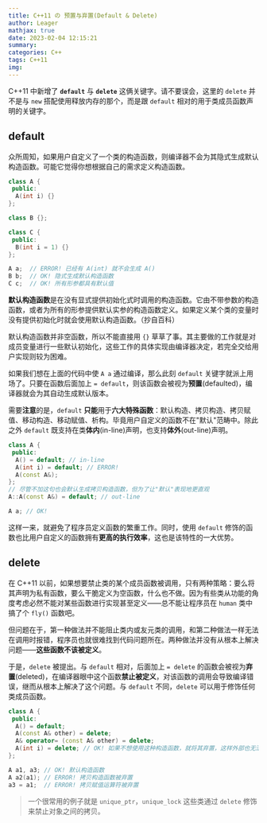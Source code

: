 ```yaml
---
title: C++11 の 预置与弃置(Default & Delete)
author: Leager
mathjax: true
date: 2023-02-04 12:15:21
summary:
categories: C++
tags: C++11
img:
---
```


C++11 中新增了 **`default`** 与 **`delete`** 这俩关键字。请不要误会，这里的 `delete` 并不是与 `new` 搭配使用释放内存的那个，而是跟 `default` 相对的用于类成员函数声明的关键字。

<!--more-->

## default

众所周知，如果用户自定义了一个类的构造函数，则编译器不会为其隐式生成默认构造函数。可能它觉得你想根据自己的需求定义构造函数。

```c++
class A {
 public:
  A(int i) {}
};

class B {};

class C {
 public:
  B(int i = 1) {}
};

A a;  // ERROR! 已经有 A(int) 就不会生成 A()
B b;  // OK! 隐式生成默认构造函数
C c;  // OK! 所有形参都具有默认值
```

**默认构造函数**是在没有显式提供初始化式时调用的构造函数。它由不带参数的构造函数，或者为所有的形参提供默认实参的构造函数定义。如果定义某个类的变量时没有提供初始化时就会使用默认构造函数。（抄自百科）

默认构造函数并非空函数，所以不能直接用 `{}` 草草了事。其主要做的工作就是对成员变量进行一些默认初始化，这些工作的具体实现由编译器决定，若完全交给用户实现则较为困难。

如果我们想在上面的代码中使 `A a` 通过编译，那么此刻 `default` 关键字就派上用场了。只要在函数后面加上 `= default`，则该函数会被视为**预置**(defaulted)，编译器就会为其自动生成默认版本。

需要**注意**的是，`default` **只能**用于**六大特殊函数**：默认构造、拷贝构造、拷贝赋值、移动构造、移动赋值、析构。毕竟用户自定义的函数不在"默认"范畴中。除此之外 `default` 既支持在类**体内**(in-line)声明，也支持**体外**(out-line)声明。

```c++
class A {
 public:
  A() = default; // in-line
  A(int i) = default; // ERROR!
  A(const A&);
};
// 尽管不加这句也会默认生成拷贝构造函数，但为了让"默认"表现地更直观
A::A(const A&) = default; // out-line

A a; // OK!
```

这样一来，就避免了程序员定义函数的繁重工作。同时，使用 `default` 修饰的函数也比用户自定义的函数拥有**更高的执行效率**，这也是该特性的一大优势。

## delete

在 C++11 以前，如果想要禁止类的某个成员函数被调用，只有两种策略：要么将其声明为私有函数，要么干脆定义为空函数，什么也不做。因为有些类从功能的角度考虑必然不能对某些函数进行实现甚至定义——总不能让程序员在 `human` 类中搞了个 `fly()` 函数吧。

但问题在于，第一种做法并不能阻止类内或友元类的调用，和第二种做法一样无法在调用时报错，程序员也就很难找到代码问题所在。两种做法并没有从根本上解决问题——**这些函数不该被定义**。

于是，`delete` 被提出。与 `default` 相对，后面加上 `= delete` 的函数会被视为**弃置**(deleted)，在编译器眼中这个函数**禁止被定义**，对该函数的调用会导致编译错误，继而从根本上解决了这个问题。与 `default` 不同，`delete` 可以用于修饰任何类成员函数。

```c++
class A {
 public:
  A() = default;
  A(const A& other) = delete;
  A& operator= (const A& other) = delete;
  A(int i) = delete; // OK! 如果不想使用这种构造函数，就将其弃置，这样外部也无法进行定义
};

A a1, a3; // OK! 默认构造函数
A a2(a1); // ERROR! 拷贝构造函数被弃置
a3 = a1;  // ERROR! 拷贝赋值运算符被弃置
```

> 一个很常用的例子就是 `unique_ptr`，`unique_lock` 这些类通过 `delete` 修饰来禁止对象之间的拷贝。
